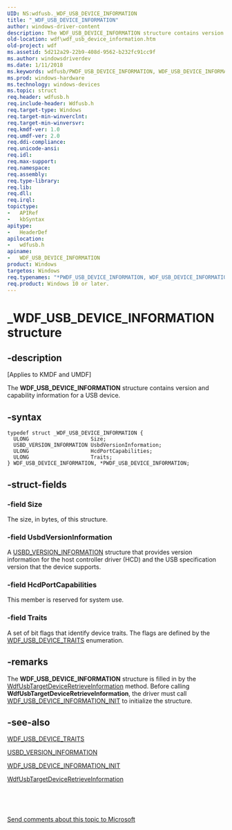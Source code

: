 ```yaml
---
UID: NS:wdfusb._WDF_USB_DEVICE_INFORMATION
title: "_WDF_USB_DEVICE_INFORMATION"
author: windows-driver-content
description: The WDF_USB_DEVICE_INFORMATION structure contains version and capability information for a USB device.
old-location: wdf\wdf_usb_device_information.htm
old-project: wdf
ms.assetid: 5d212a29-22b9-408d-9562-b232fc91cc9f
ms.author: windowsdriverdev
ms.date: 1/11/2018
ms.keywords: wdfusb/PWDF_USB_DEVICE_INFORMATION, WDF_USB_DEVICE_INFORMATION, DFUsbRef_eb36dfae-7210-4949-acbf-7d0b0edf4061.xml, PWDF_USB_DEVICE_INFORMATION structure pointer, WDF_USB_DEVICE_INFORMATION structure, wdfusb/WDF_USB_DEVICE_INFORMATION, _WDF_USB_DEVICE_INFORMATION, kmdf.wdf_usb_device_information, PWDF_USB_DEVICE_INFORMATION, wdf.wdf_usb_device_information, *PWDF_USB_DEVICE_INFORMATION
ms.prod: windows-hardware
ms.technology: windows-devices
ms.topic: struct
req.header: wdfusb.h
req.include-header: Wdfusb.h
req.target-type: Windows
req.target-min-winverclnt: 
req.target-min-winversvr: 
req.kmdf-ver: 1.0
req.umdf-ver: 2.0
req.ddi-compliance: 
req.unicode-ansi: 
req.idl: 
req.max-support: 
req.namespace: 
req.assembly: 
req.type-library: 
req.lib: 
req.dll: 
req.irql: 
topictype:
-	APIRef
-	kbSyntax
apitype:
-	HeaderDef
apilocation:
-	wdfusb.h
apiname:
-	WDF_USB_DEVICE_INFORMATION
product: Windows
targetos: Windows
req.typenames: "*PWDF_USB_DEVICE_INFORMATION, WDF_USB_DEVICE_INFORMATION"
req.product: Windows 10 or later.
---
```


# _WDF_USB_DEVICE_INFORMATION structure


## -description


<p class="CCE_Message">[Applies to KMDF and UMDF]

The <b>WDF_USB_DEVICE_INFORMATION</b> structure contains version and capability information for a USB device.


## -syntax


````
typedef struct _WDF_USB_DEVICE_INFORMATION {
  ULONG                    Size;
  USBD_VERSION_INFORMATION UsbdVersionInformation;
  ULONG                    HcdPortCapabilities;
  ULONG                    Traits;
} WDF_USB_DEVICE_INFORMATION, *PWDF_USB_DEVICE_INFORMATION;
````


## -struct-fields




### -field Size

The size, in bytes, of this structure. 


### -field UsbdVersionInformation

A <a href="..\usb\ns-usb-_usbd_version_information.md">USBD_VERSION_INFORMATION</a> structure that provides version information for the host controller driver (HCD) and the USB specification version that the device supports.


### -field HcdPortCapabilities

This member is reserved for system use.


### -field Traits

A set of bit flags that identify device traits. The flags are defined by the <a href="..\wdfusb\ne-wdfusb-_wdf_usb_device_traits.md">WDF_USB_DEVICE_TRAITS</a> enumeration.


## -remarks



The <b>WDF_USB_DEVICE_INFORMATION</b> structure is filled in by the <a href="..\wdfusb\nf-wdfusb-wdfusbtargetdeviceretrieveinformation.md">WdfUsbTargetDeviceRetrieveInformation</a> method. Before calling <b>WdfUsbTargetDeviceRetrieveInformation</b>, the driver must call <a href="..\wdfusb\nf-wdfusb-wdf_usb_device_information_init.md">WDF_USB_DEVICE_INFORMATION_INIT</a> to initialize the structure.




## -see-also

<a href="..\wdfusb\ne-wdfusb-_wdf_usb_device_traits.md">WDF_USB_DEVICE_TRAITS</a>



<a href="..\usb\ns-usb-_usbd_version_information.md">USBD_VERSION_INFORMATION</a>



<a href="..\wdfusb\nf-wdfusb-wdf_usb_device_information_init.md">WDF_USB_DEVICE_INFORMATION_INIT</a>



<a href="..\wdfusb\nf-wdfusb-wdfusbtargetdeviceretrieveinformation.md">WdfUsbTargetDeviceRetrieveInformation</a>



 

 

<a href="mailto:wsddocfb@microsoft.com?subject=Documentation%20feedback [wdf\wdf]:%20WDF_USB_DEVICE_INFORMATION structure%20 RELEASE:%20(1/11/2018)&amp;body=%0A%0APRIVACY STATEMENT%0A%0AWe use your feedback to improve the documentation. We don't use your email address for any other purpose, and we'll remove your email address from our system after the issue that you're reporting is fixed. While we're working to fix this issue, we might send you an email message to ask for more info. Later, we might also send you an email message to let you know that we've addressed your feedback.%0A%0AFor more info about Microsoft's privacy policy, see http://privacy.microsoft.com/en-us/default.aspx." title="Send comments about this topic to Microsoft">Send comments about this topic to Microsoft</a>

